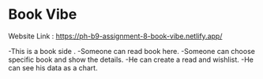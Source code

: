 # Book Vibe

Website Link : https://ph-b9-assignment-8-book-vibe.netlify.app/

-This is a book side .
-Someone can read book here.
-Someone can choose specific book and show the details.
-He can create a read and wishlist.
-He can see his data as a chart.

